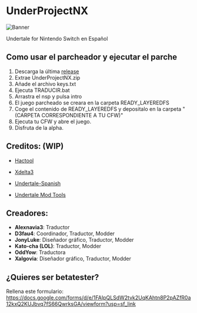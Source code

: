 # UnderProjectNX

![Banner](/assets/Banner.png)

Undertale for Nintendo Switch en Español

## Como usar el parcheador y ejecutar el parche
1. Descarga la última [release](https://github.com/UnderProject/UnderProjectNX/releases)
2. Extrae UnderProjectNX.zip
3. Añade el archivo keys.txt 
4. Ejecuta TRADUCIR.bat
5. Arrastra el nsp y pulsa intro
6. El juego parcheado se creara en la carpeta READY_LAYEREDFS
7. Coge el contenido de READY_LAYEREDFS y depositalo en la carpeta "(CARPETA CORRESPONDIENTE A TU CFW)"
8. Ejecuta tu CFW y abre el juego.
9. Disfruta de la alpha.


## Creditos: (WIP)
* [Hactool](https://github.com/SciresM/hactool)

* [Xdelta3](https://github.com/jmacd/xdelta)

* [Undertale-Spanish](http://www.undertale-spanish.com/)

* [Undertale Mod Tools](https://github.com/krzys-h/UndertaleModTool)

## Creadores:
* **Alexnavia3**: Traductor
* **D3fau4**: Coordinador, Traductor, Modder
* **JonyLuke**: Diseñador gráfico, Traductor, Modder
* **Kato-cha (LOL)**: Traductor, Modder
* **OddYow**: Traductora
* **Xalgovia**: Diseñador gráfico, Traductor, Modder

## ¿Quieres ser betatester?
Rellena este formulario: https://docs.google.com/forms/d/e/1FAIpQLSdW2tvk2UqKAhtn8P2pAZfR0a12kxQ2KUJbvq7fS66QwrksGA/viewform?usp=sf_link
